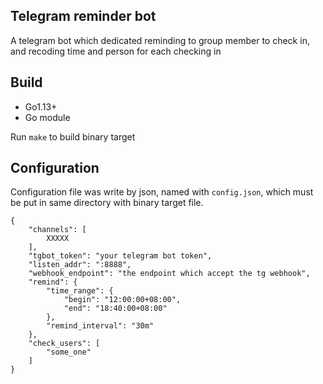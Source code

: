## Telegram reminder bot

A telegram bot which dedicated reminding to group member to check in, and recoding time and person for each checking in


## Build

- Go1.13+
- Go module

Run `make` to build binary target

## Configuration

Configuration file was write by json, named with `config.json`, which must be put in same directory with binary target file. 

```
{
    "channels": [
        XXXXX
    ],
    "tgbot_token": "your telegram bot token",
    "listen_addr": ":8888",
    "webhook_endpoint": "the endpoint which accept the tg webhook",
    "remind": {
        "time_range": {
            "begin": "12:00:00+08:00",
            "end": "18:40:00+08:00"
        },
        "remind_interval": "30m"
    },
    "check_users": [
        "some_one"
    ]
}
```